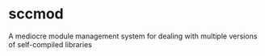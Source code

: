 # sccmod
A mediocre module management system for dealing with multiple versions of self-compiled libraries
